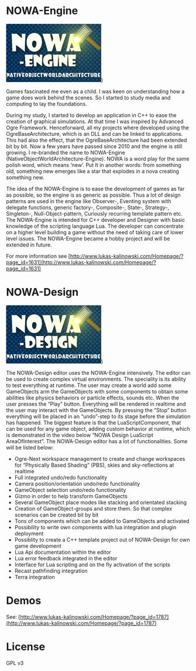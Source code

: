 # NOWA-Engine

![](images/NOWA_1.png))

Games fascinated me even as a child. I was keen on understanding how a game does work behind the scenes. So I started to study media and computing to lay the foundations.

During my study, I started to develop an application in C++ to ease the creation of graphical simulations.
At that time I was inspired by Advanced Ogre Framework. Henceforward, all my projects where developed using the OgreBaseArchitecture, which is an DLL and can be linked to applications.
This had also the effect, that the OgreBaseArchitecture had been extended bit by bit. Now a few years have passed since 2010 and the engine is still growing. I re-branded the name to NOWA-Engine (NativeObjectWorldArchitecture-Engine).
NOWA is a word play for the same polish word, which means ‘new’. Put It in another words: from something old, something new emerges like a star that explodes in a nova creating something new.

The idea of the NOWA-Engine is to ease the development of games as far as possible, so the engine is as generic as possible.
Thus a lot of design patterns are used in the engine like Observer-, Eventing system with delegate functions, generic factory-, Composite-, State-, Strategy-, Singleton-, Null-Object-pattern, Curiously recurring template pattern etc.
The NOWA-Engine is intended for C++ developer and Designer with basic knowledge of the scripting language Lua.
The developer can concentrate on a higher level building a game without the need of taking care of lower level issues.
The NOWA-Engine became a hobby project and will be extended in future.

For more information see [http://www.lukas-kalinowski.com/Homepage/?page_id=1631](http://www.lukas-kalinowski.com/Homepage/?page_id=1631)

# NOWA-Design

![](images/NOWA_Design_1.png))

The NOWA-Design editor uses the NOWA-Engine intensively. The editor can be used to create complex virtual environments. The speciality is its ability to test everything at runtime. The user may create a world add some GameObjects arm the GameObjects with some components to obtain some abilities like physics behaviors or particle effects, sounds etc. When the user presses the “Play” button. Everything will be rendered in realtime and the user may interact with the GameObjects. By pressing the “Stop” button everything will be placed in an “undo”-step to its stage before the simulation has happened. The biggest feature is that the LuaScriptComponent, that can be used for any game object, adding custom behavior at runtime, which is demonstrated in the video below “NOWA Design LuaScript AreaOfInterest”. The NOWA-Design editor has a lot of functionalities. Some will be listed below:

- Ogre-Next workspace management to create and change workspaces for “Physically Based Shading” (PBS), skies and sky-reflections at realtime
- Full integrated undo/redo functionality
- Camera position/orientation undo/redo functionality
- GameObject selection undo/redo functionality
- Gizmo in order to help transform GameObjects
- Several GameObject place modes like stacking and orientated stacking
- Creation of GameObject-groups and store them. So that complex scenarios can be created bit by bit
- Tons of components which can be added to GameObjects and activated
- Possibility to write own components with lua integration and plugin deployment
- Possiblity to create a C++ template project out of NOWA-Design for own game development
- Lua Api documentation within the editor
- Lua error feedback integrated in the editor
- Interface for Lua scripting and on the fly activation of the scripts
- Recast pathfinding integration
- Terra integration

# Demos
See: [http://www.lukas-kalinowski.com/Homepage/?page_id=1787](http://www.lukas-kalinowski.com/Homepage/?page_id=1787)

# License
GPL v3
